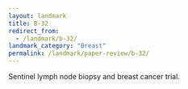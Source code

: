 ```yaml
---
layout: landmark
title: B-32
redirect_from:
  - /landmark/b-32/
landmark_category: "Breast"
permalink: /landmark/paper-review/b-32/
---
```


Sentinel lymph node biopsy and breast cancer trial.
